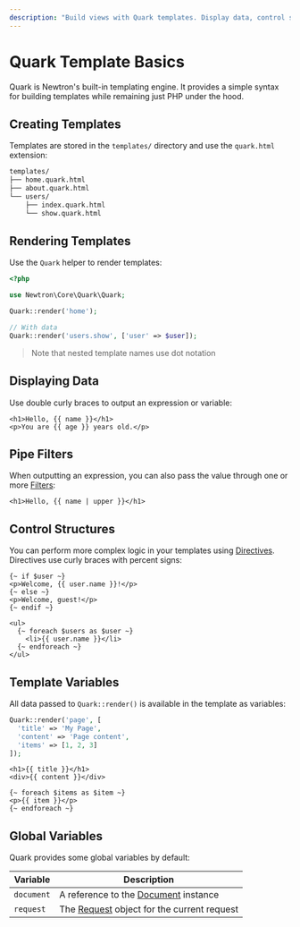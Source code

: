 ```yaml
---
description: "Build views with Quark templates. Display data, control structures, and loops. Clean syntax with power."
---
```


# Quark Template Basics

Quark is Newtron's built-in templating engine. It provides a simple syntax for building templates while remaining just PHP under the hood.

## Creating Templates

Templates are stored in the `templates/` directory and use the `quark.html` extension:

```bash
templates/
├── home.quark.html
├── about.quark.html
└── users/
    ├── index.quark.html
    └── show.quark.html
```

## Rendering Templates

Use the `Quark` helper to render templates:

```php
<?php

use Newtron\Core\Quark\Quark;

Quark::render('home');

// With data
Quark::render('users.show', ['user' => $user]);
```

> Note that nested template names use dot notation

## Displaying Data

Use double curly braces to output an expression or variable:

```quark
<h1>Hello, {{ name }}</h1>
<p>You are {{ age }} years old.</p>
```

## Pipe Filters

When outputting an expression, you can also pass the value through one or more [Filters](/quark/filters):

```quark
<h1>Hello, {{ name | upper }}</h1>
```

## Control Structures

You can perform more complex logic in your templates using [Directives](/quark/directives). Directives use curly braces with percent signs:

```quark
{~ if $user ~}
<p>Welcome, {{ user.name }}!</p>
{~ else ~}
<p>Welcome, guest!</p>
{~ endif ~}

<ul>
  {~ foreach $users as $user ~}
    <li>{{ user.name }}</li>
  {~ endforeach ~}
</ul>
```

## Template Variables

All data passed to `Quark::render()` is available in the template as variables:

```php
Quark::render('page', [
  'title' => 'My Page',
  'content' => 'Page content',
  'items' => [1, 2, 3]
]);
```

```quark
<h1>{{ title }}</h1>
<div>{{ content }}</div>

{~ foreach $items as $item ~}
<p>{{ item }}</p>
{~ endforeach ~}
```

## Global Variables

Quark provides some global variables by default:

| Variable | Description |
| --- | --- |
| `document` | A reference to the [Document](/document/document-management) instance |
| `request` | The [Request](/http/handling-requests) object for the current request |
